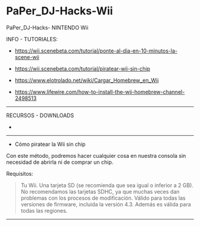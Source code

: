 # PaPer_DJ-Hacks-Wii
PaPer_DJ-Hacks- NINTENDO Wii

INFO - TUTORIALES:

* https://wii.scenebeta.com/tutorial/ponte-al-dia-en-10-minutos-la-scene-wii

* https://wii.scenebeta.com/tutorial/piratear-wii-sin-chip

* https://www.elotrolado.net/wiki/Cargar_Homebrew_en_Wii

* https://www.lifewire.com/how-to-install-the-wii-homebrew-channel-2498513

----------------------------------------------------------------------------------

RECURSOS - DOWNLOADS

* 

----------------------------------------------------------------------------------
  * Cómo piratear la Wii sin chip

Con este método, podremos hacer cualquier cosa en nuestra consola sin necesidad de abrirla ni de comprar un chip.

Requisitos:

  > Tu Wii.
  > Una tarjeta SD (se recomienda que sea igual o inferior a 2 GB). No recomendamos las tarjetas SDHC, ya que muchas veces dan problemas con los procesos de modificación.
  > Válido para todas las versiones de firmware, incluida la versión 4.3. Además es válida para todas las regiones.
-------------------------------------------------------------------------------------
